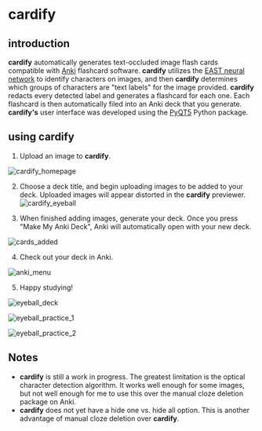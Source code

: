 # cardify

## introduction

**cardify** automatically generates text-occluded image flash cards compatible with [Anki](https://apps.ankiweb.net/) flashcard software.
**cardify** utilizes the [EAST neural network](https://arxiv.org/abs/1704.03155) to identify characters on images, and then **cardify** determines which groups of characters are "text labels" for the image provided. **cardify** redacts every detected label and generates a flashcard for each one. Each flashcard is then automatically filed into an Anki deck that you generate. **cardify's** user interface was developed using the [PyQT5](https://pypi.org/project/PyQt5/) Python package. 

## using cardify

1. Upload an image to **cardify**.

![cardify_homepage](https://user-images.githubusercontent.com/64336024/98883086-c32c0d00-245b-11eb-9c35-3fd386e3153e.png)

2. Choose a deck title, and begin uploading images to be added to your deck. Uploaded images will appear distorted in the **cardify** previewer.
![cardify_eyeball](https://user-images.githubusercontent.com/64336024/98883590-6bda6c80-245c-11eb-9a9d-e27397f28012.png)

3. When finished adding images, generate your deck. Once you press "Make My Anki Deck", Anki will automatically open with your new deck.

![cards_added](https://user-images.githubusercontent.com/64336024/98884025-31250400-245d-11eb-842d-2dd3746831c4.png)

4. Check out your deck in Anki.

![anki_menu](https://user-images.githubusercontent.com/64336024/98884172-7b0dea00-245d-11eb-8bf8-2cf1ba568d61.png)

5. Happy studying!

![eyeball_deck](https://user-images.githubusercontent.com/64336024/98884246-98db4f00-245d-11eb-9965-e3da35b849b2.png)

![eyeball_practice_1](https://user-images.githubusercontent.com/64336024/98884363-d213bf00-245d-11eb-937a-0b03a28ec856.png)

![eyeball_practice_2](https://user-images.githubusercontent.com/64336024/98884345-c45e3980-245d-11eb-82a7-928be53a9800.png)



## Notes

* **cardify** is still a work in progress. The greatest limitation is the optical character detection algorithm. It works well enough for some images, but not well enough for me to use this over the manual cloze deletion package on Anki. 
* **cardify** does not yet have a hide one vs. hide all option. This is another advantage of manual cloze deletion over **cardify**. 
